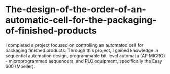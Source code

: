 # The-design-of-the-order-of-an-automatic-cell-for-the-packaging-of-finished-products
I completed a project focused on controlling an automated cell for packaging finished products. Through this project, I gained knowledge in sequential automation design, programmable bit-level automata (AP MICRO) - microprogrammed sequencers, and PLC equipment, specifically the Easy 600 (Moeller).
